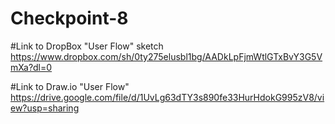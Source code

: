 # Checkpoint-8

#Link to DropBox "User Flow" sketch
https://www.dropbox.com/sh/0ty275elusbl1bg/AADkLpFjmWtlGTxBvY3G5VmXa?dl=0

#Link to Draw.io "User Flow"
https://drive.google.com/file/d/1UvLg63dTY3s890fe33HurHdokG995zV8/view?usp=sharing
